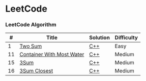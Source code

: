 LeetCode
========

### LeetCode Algorithm

| # | Title | Solution | Difficulty |
|---| ----- | -------- | ---------- |
|1|[Two Sum](https://leetcode-cn.com/problems/two-sum/)|[C++](./cpp/01_twoSum/twoSum.cpp)|Easy|
|11|[Container With Most Water](https://leetcode-cn.com/problems/container-with-most-water/)|[C++](./cpp/11_containerWithMostWater/containerWithMostWater.cpp)|Medium|
|15|[3Sum](https://leetcode-cn.com/problems/3sum/)|[C++](./cpp/15_3Sum/3Sum.cpp)|Medium|
|16|[3Sum Closest](https://leetcode-cn.com/problems/3sum-closest/)|[C++](./cpp/16_3SumClosest/3SumClosest.cpp)|Medium|
